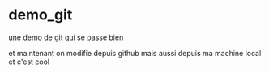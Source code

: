 # demo_git
une demo de git qui se passe bien 

et maintenant on modifie depuis github
mais aussi depuis ma machine local et c'est cool


